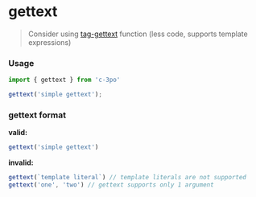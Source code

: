 # gettext

> Consider using [tag-gettext](/tag-gettext--t-.md) function \(less code, supports template expressions\)

### Usage

```js
import { gettext } from 'c-3po'

gettext('simple gettext');
```

### gettext format

**valid:**

```js
gettext('simple gettext')
```

**invalid:**

```js
gettext(`template literal`) // template literals are not supported
gettext('one', 'two') // gettext supports only 1 argument
```



